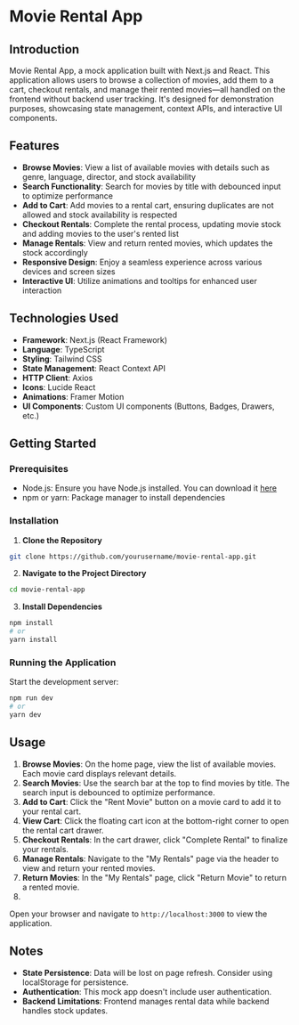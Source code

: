 # Movie Rental App

## Introduction
Movie Rental App, a mock application built with Next.js and React. This application allows users to browse a collection of movies, add them to a cart, checkout rentals, and manage their rented movies—all handled on the frontend without backend user tracking. It's designed for demonstration purposes, showcasing state management, context APIs, and interactive UI components.

## Features
- **Browse Movies**: View a list of available movies with details such as genre, language, director, and stock availability
- **Search Functionality**: Search for movies by title with debounced input to optimize performance
- **Add to Cart**: Add movies to a rental cart, ensuring duplicates are not allowed and stock availability is respected
- **Checkout Rentals**: Complete the rental process, updating movie stock and adding movies to the user's rented list
- **Manage Rentals**: View and return rented movies, which updates the stock accordingly
- **Responsive Design**: Enjoy a seamless experience across various devices and screen sizes
- **Interactive UI**: Utilize animations and tooltips for enhanced user interaction

## Technologies Used
- **Framework**: Next.js (React Framework)
- **Language**: TypeScript
- **Styling**: Tailwind CSS
- **State Management**: React Context API
- **HTTP Client**: Axios
- **Icons**: Lucide React
- **Animations**: Framer Motion
- **UI Components**: Custom UI components (Buttons, Badges, Drawers, etc.)

## Getting Started

### Prerequisites
- Node.js: Ensure you have Node.js installed. You can download it [here](https://nodejs.org)
- npm or yarn: Package manager to install dependencies

### Installation

1. **Clone the Repository**
```bash
git clone https://github.com/yourusername/movie-rental-app.git
```

2. **Navigate to the Project Directory**
```bash
cd movie-rental-app
```

3. **Install Dependencies**
```bash
npm install
# or
yarn install
```

### Running the Application
Start the development server:
```bash
npm run dev
# or
yarn dev
```

## Usage

1. **Browse Movies**: On the home page, view the list of available movies. Each movie card displays relevant details.
2. **Search Movies**: Use the search bar at the top to find movies by title. The search input is debounced to optimize performance.
3. **Add to Cart**: Click the "Rent Movie" button on a movie card to add it to your rental cart.
4. **View Cart**: Click the floating cart icon at the bottom-right corner to open the rental cart drawer.
5. **Checkout Rentals**: In the cart drawer, click "Complete Rental" to finalize your rentals.
6. **Manage Rentals**: Navigate to the "My Rentals" page via the header to view and return your rented movies.
7. **Return Movies**: In the "My Rentals" page, click "Return Movie" to return a rented movie.
8. 
Open your browser and navigate to `http://localhost:3000` to view the application.

## Notes
- **State Persistence**: Data will be lost on page refresh. Consider using localStorage for persistence.
- **Authentication**: This mock app doesn't include user authentication.
- **Backend Limitations**: Frontend manages rental data while backend handles stock updates.
